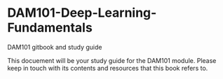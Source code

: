 # DAM101-Deep-Learning-Fundamentals
DAM101 gitbook and study guide


This docuement will be your study guide for the DAM101 module. Please keep in touch with its contents and resources that this book refers to.

